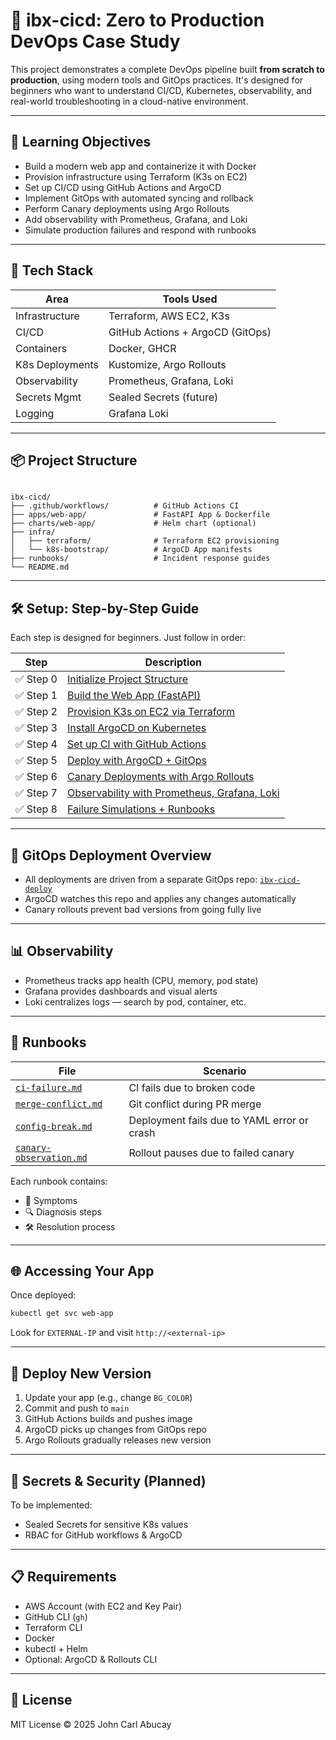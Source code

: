 # 🚀 ibx-cicd: Zero to Production DevOps Case Study

This project demonstrates a complete DevOps pipeline built **from scratch to production**, using modern tools and GitOps practices. It's designed for beginners who want to understand CI/CD, Kubernetes, observability, and real-world troubleshooting in a cloud-native environment.

---

## 🧠 Learning Objectives

- Build a modern web app and containerize it with Docker
- Provision infrastructure using Terraform (K3s on EC2)
- Set up CI/CD using GitHub Actions and ArgoCD
- Implement GitOps with automated syncing and rollback
- Perform Canary deployments using Argo Rollouts
- Add observability with Prometheus, Grafana, and Loki
- Simulate production failures and respond with runbooks

---

## 🧰 Tech Stack

| Area             | Tools Used                                   |
|------------------|----------------------------------------------|
| Infrastructure   | Terraform, AWS EC2, K3s                      |
| CI/CD            | GitHub Actions + ArgoCD (GitOps)            |
| Containers       | Docker, GHCR                                 |
| K8s Deployments  | Kustomize, Argo Rollouts                     |
| Observability    | Prometheus, Grafana, Loki                    |
| Secrets Mgmt     | Sealed Secrets (future)                      |
| Logging          | Grafana Loki                                 |

---

## 📦 Project Structure

```

ibx-cicd/
├── .github/workflows/          # GitHub Actions CI
├── apps/web-app/               # FastAPI App & Dockerfile
├── charts/web-app/             # Helm chart (optional)
├── infra/
│   ├── terraform/              # Terraform EC2 provisioning
│   └── k8s-bootstrap/          # ArgoCD App manifests
├── runbooks/                   # Incident response guides
└── README.md

````

---

## 🛠 Setup: Step-by-Step Guide

Each step is designed for beginners. Just follow in order:

| Step | Description |
|------|-------------|
| ✅ Step 0 | [Initialize Project Structure](#) |
| ✅ Step 1 | [Build the Web App (FastAPI)](#) |
| ✅ Step 2 | [Provision K3s on EC2 via Terraform](#) |
| ✅ Step 3 | [Install ArgoCD on Kubernetes](#) |
| ✅ Step 4 | [Set up CI with GitHub Actions](#) |
| ✅ Step 5 | [Deploy with ArgoCD + GitOps](#) |
| ✅ Step 6 | [Canary Deployments with Argo Rollouts](#) |
| ✅ Step 7 | [Observability with Prometheus, Grafana, Loki](#) |
| ✅ Step 8 | [Failure Simulations + Runbooks](#) |

---

## 🧪 GitOps Deployment Overview

- All deployments are driven from a separate GitOps repo: [`ibx-cicd-deploy`](https://github.com/your-org/ibx-cicd-deploy)
- ArgoCD watches this repo and applies any changes automatically
- Canary rollouts prevent bad versions from going fully live

---

## 📊 Observability

- Prometheus tracks app health (CPU, memory, pod state)
- Grafana provides dashboards and visual alerts
- Loki centralizes logs — search by pod, container, etc.

---

## 🧯 Runbooks

| File | Scenario |
|------|----------|
| [`ci-failure.md`](runbooks/ci-failure.md) | CI fails due to broken code |
| [`merge-conflict.md`](runbooks/merge-conflict.md) | Git conflict during PR merge |
| [`config-break.md`](runbooks/config-break.md) | Deployment fails due to YAML error or crash |
| [`canary-observation.md`](runbooks/canary-observation.md) | Rollout pauses due to failed canary |

Each runbook contains:
- 📌 Symptoms
- 🔍 Diagnosis steps
- 🛠 Resolution process

---

## 🌐 Accessing Your App

Once deployed:
```bash
kubectl get svc web-app
````

Look for `EXTERNAL-IP` and visit `http://<external-ip>`

---

## 🚀 Deploy New Version

1. Update your app (e.g., change `BG_COLOR`)
2. Commit and push to `main`
3. GitHub Actions builds and pushes image
4. ArgoCD picks up changes from GitOps repo
5. Argo Rollouts gradually releases new version

---

## 🔐 Secrets & Security (Planned)

To be implemented:

* Sealed Secrets for sensitive K8s values
* RBAC for GitHub workflows & ArgoCD

---

## 📋 Requirements

* AWS Account (with EC2 and Key Pair)
* GitHub CLI (`gh`)
* Terraform CLI
* Docker
* kubectl + Helm
* Optional: ArgoCD & Rollouts CLI

---

## 📘 License

MIT License © 2025 John Carl Abucay

